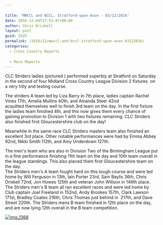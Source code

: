 ```yaml
---

title: 'MWCCL and BCCL, Stratford-upon-Avon - 03/12/2016'
date: 2016-12-04T17:53:47+00:00
author: Chris Driskell
layout: post
guid: 2525
permalink: /2016/12/mwccl-and-bccl-stratford-upon-avon-03122016/
categories:
  - Cross Country Reports

  - Race Reports
---
```

CLC Striders ladies (pictured ) performed superbly at Stratford on Saturday in the second of four Midland Cross Country League Division 2 fixtures  on a very hilly and testing course.

The striders A team led by Liza Barry in 7th place, ladies captain Rachel Vines 17th, Amelia Mullins 40th, and Amanda Steer 42nd acquitted themselves well to finish 3rd team on the day. In the first fixture the ladies team finished 4th, and this now gives them every chance of gaining promotion to Division 1 with two fixtures remaining. CLC Striders also finished first Gloucestershire club on the day!

Meanwhile in the same race CLC Striders masters team also finished an excellent 3rd place. Other notable performances were had by Emma Abbey 92nd, Nikki Smith 112th, and Amy Underdown 127th.

The men's team who are also in Division Two of the Birmingham League put in a fine performance finishing 11th team on the day and 10th team overall in the league standings. This also placed them first Gloucestershire team on the day.  
The Striders men's A team fought hard on this tough course and were led home by Will Ferguson in 13th, Iain Porter 23rd, Sam Baylis 36th, Chris Driskell 72nd, Jon Howes 125th and veteran John Willson in 146th place.  
The Striders men's B team all ran excellent races and were led home by Club captain Joel Freeland in 152nd, Andy Brookes 157th, Clark Lawson 171st, Bradley Coates 216th, Chris Thomas just behind in  217th, and Dave Street 220th. The Striders mens B team finished in 12th place on the day, and are now lying 12th overall in the B team competition.

[<img class="alignnone size-medium wp-image-2526" src="/Images/2016/12/IMG_1368-300x169.jpg" alt="img_1368" width="300" height="169" srcset="/Images/2016/12/IMG_1368-300x169.jpg 300w, /Images/2016/12/IMG_1368-768x432.jpg 768w, /Images/2016/12/IMG_1368.jpg 960w" sizes="(max-width: 300px) 100vw, 300px" />](/Images/2016/12/IMG_1368.jpg)
